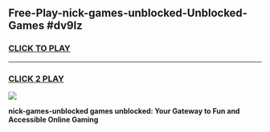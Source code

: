 
## Free-Play-nick-games-unblocked-Unblocked-Games #dv9lz
<h3>
<a href="https://news.freeplayer.one?title=nick-games-unblocked&ref=8M">CLICK TO PLAY</a></h3>
<hr>

<h3>
<a href="https://news.freeplayer.one?title=nick-games-unblocked&ref=8M">CLICK 2 PLAY</a>
  
</h3>

<a href="https://news.freeplayer.one?title=nick-games-unblocked&ref=8M"><img src="https://clearcache.store/games.png"></a>


**nick-games-unblocked games unblocked: Your Gateway to Fun and Accessible Online Gaming**
